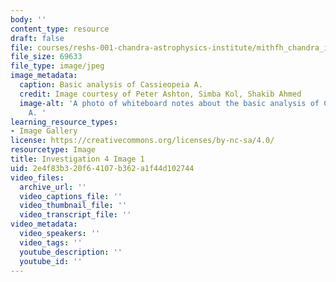 ```yaml
---
body: ''
content_type: resource
draft: false
file: courses/reshs-001-chandra-astrophysics-institute/mithfh_chandra_inv4_bsanl.jpg
file_size: 69633
file_type: image/jpeg
image_metadata:
  caption: Basic analysis of Cassieopeia A.
  credit: Image courtesy of Peter Ashton, Simba Kol, Shakib Ahmed
  image-alt: 'A photo of whiteboard notes about the basic analysis of Cassieopeia
    A. '
learning_resource_types:
- Image Gallery
license: https://creativecommons.org/licenses/by-nc-sa/4.0/
resourcetype: Image
title: Investigation 4 Image 1
uid: 2e4f83b3-20f6-4107-b362-a1f44d102744
video_files:
  archive_url: ''
  video_captions_file: ''
  video_thumbnail_file: ''
  video_transcript_file: ''
video_metadata:
  video_speakers: ''
  video_tags: ''
  youtube_description: ''
  youtube_id: ''
---
```

